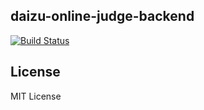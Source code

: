 ## daizu-online-judge-backend

[![Build Status](https://travis-ci.com/SoyBeansLab/daizu-online-judge-backend.svg?branch=develop)](https://travis-ci.com/SoyBeansLab/daizu-online-judge-backend)


## License
MIT License
